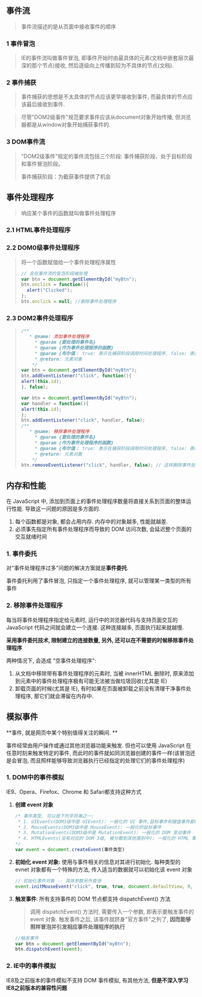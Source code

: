 

## 事件流

> 事件流描述的是从页面中接收事件的顺序

### 1 事件冒泡

> IE的事件流叫做事件冒泡, 即事件开始时由最具体的元素(文档中嵌套层次最深的那个节点)接收, 然后逐级向上传播到较为不具体的节点(文档).

### 2 事件捕获

> 事件捕获的思想是不太具体的节点应该更早接收到事件, 而最具体的节点应该最后接收到事件.

> 尽管"DOM2级事件"规范要求事件应该从document对象开始传播, 但浏览器都是从window对象开始捕获事件的.

### 3 DOM事件流

> "DOM2级事件"规定的事件流包括三个阶段: 事件捕获阶段、处于目标阶段和事件冒泡阶段。
>
> 事件捕获阶段：为截获事件提供了机会



## 事件处理程序

> 响应某个事件的函数就叫做事件处理程序

### 2.1 HTML事件处理程序

### 2.2 DOM0级事件处理程序

> 将一个函数赋值给一个事件处理程序属性
>
> ```javascript
> // 会在事件流的冒泡阶段被处理
> var btn = document.getElementById("myBtn");
> btn.onclick = function(){
> 	alert("Clicked");
> };
> btn.onclick = null; //删除事件处理程序
> ```

### 2.3 DOM2事件处理程序

> ```javascript
> /**
> 	 * @name: 添加事件处理程序
>      * @param {要处理的事件名}
>      * @param {作为事件处理程序的函数}
>      * @param {布尔值： true: 表示在捕获阶段调用时间处理程序, false: 表示在冒泡阶段调用事件处理程序 }
>      * @return: 元素对象
>     */
> var btn = document.getElementById("myBtn");
> btn.addEventListener("click", function(){
> alert(this.id);
> }, false);
> 
> var btn = document.getElementById("myBtn");
> var handler = function(){
> alert(this.id);
> };
> btn.addEventListener("click", handler, false);
> /**
> 	 * @name: 移除事件处理程序
>      * @param {要处理的事件名}
>      * @param {作为事件处理程序的函数}
>      * @param {布尔值： true: 表示在捕获阶段调用时间处理程序, false: 表示在冒泡阶段调用事件处理程序 }
>      * @return: 元素对象
>     */
> btn.removeEventListener("click", handler, false); // 这样删除事件处理程序才有效, 事件处理程序函数必须要引用一致
> ```



## 内存和性能

在 JavaScript 中, 添加到页面上的事件处理程序数量将直接关系到页面的整体运行性能. 导致这一问题的原因是多方面的. 

1. 每个函数都是对象, 都会占用内存. 内存中的对象越多, 性能就越差. 
2. 必须事先指定所有事件处理程序而导致的 DOM 访问次数, 会延迟整个页面的交互就绪时间



### 1. 事件委托

对"事件处理程序过多"问题的解决方案就是**事件委托**.

事件委托利用了事件冒泡, 只指定一个事件处理程序, 就可以管理某一类型的所有事件



### 2. 移除事件处理程序

每当将事件处理程序指定给元素时, 运行中的浏览器代码与支持页面交互的 JavaScript 代码之间就会建立一个连接. 这种连接越多, 页面执行起来就越慢. 

**采用事件委托技术, 限制建立的连接数量, 另外, 还可以在不需要的时候移除事件处理程序**

两种情况下, 会造成 "空事件处理程序":

1. 从文档中移除带有事件处理程序的元素时, 当被 innerHTML 删除时, 原来添加到元素中的事件处理程序极有可能无法被当做垃圾回收(尤其是 IE)
2. 卸载页面的时候(尤其是 IE), 有时如果在页面被卸载之前没有清理干净事件处理程序, 那它们就会滞留在内存中.



## 模拟事件

**事件, 就是网页中某个特别值得关注的瞬间. **

事件经常由用户操作或通过其他浏览器功能来触发. 但也可以使用 JavaScript 在任意时刻来触发特定的事件, 而此时的事件就如同浏览器创建的事件一样(该冒泡还是会冒泡, 而且照样能够导致浏览器执行已经指定的处理它们的事件处理程序)

### 1. DOM中的事件模拟

IE9、Opera、Firefox、Chrome 和 Safari都支持这种方式

1. **创建 event 对象**

   ```javascript
   /* 事件类型, 可以是下列字符串之一:
   	* 1. UIEvents(DOM3级中是 UIEvent): 一般化的 UI 事件,鼠标事件和键盘事件都继承自 UI 事件
   	* 2. MouseEvents(DOM3级中是 MouseEvent): 一般化的鼠标事件
   	* 3. MutationEvents(DOM3级中是 MutationEvent): 一般化的 DOM 变动事件
   	* 4. HTMLEvents(没有对应的 DOM 3级, 被分散到其他类别中): 一般化的 HTML 事件
   */
   var event = document.createEvent(事件类型)
   ```

2. **初始化 event 对象:** 使用与事件相关的信息对其进行初始化. 每种类型的 evnet 对象都有一个特殊的方法, 传入适当的数据就可以初始化该 event 对象

   ```javascript
   // 初始化事件对象 -- 具体参数另外查询
   event.initMouseEvent("click", true, true, document.defaultView, 0, 0, 0, 0, 0,false, false, false, false, 0, null);
   ```

3. **触发事件**: 所有支持事件的 DOM 节点都支持 dispatchEvent() 方法

   > 调用 dispatchEvent() 方法时, 需要传入一个参数, 即表示要触发事件的 event 对象. 触发事件之后, 该事件就跻身"官方事件"之列了, **因而能够照样冒泡并引发相应事件处理程序的执行**

   ```javascript
   //触发事件
   var btn = document.getElementById("myBtn");
   btn.dispatchEvent(event);
   ```



### 2. IE中的事件模拟

IE8及之前版本的事件模拟不支持 DOM 事件模拟, 有其他方法, **但是不深入学习 IE8之前版本的兼容性问题**